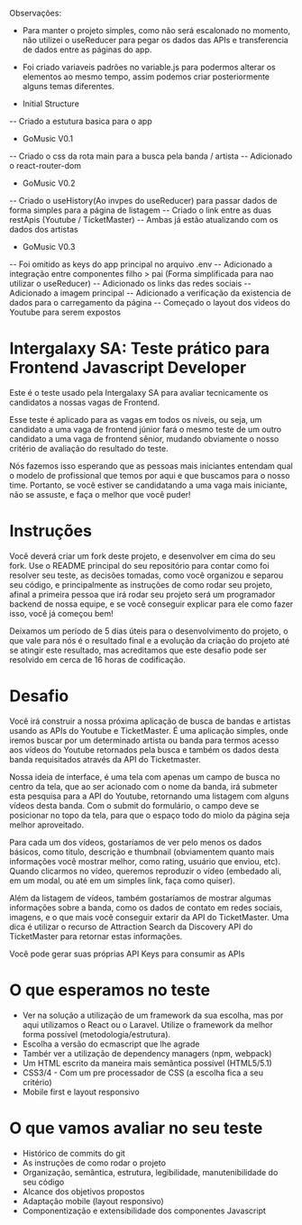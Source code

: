 Observações:
- Para manter o projeto simples, como não será escalonado no momento, não utilizei o useReducer para pegar os dados das APIs e transferencia de dados entre as páginas do app.
- Foi criado variaveis padrões no variable.js para podermos alterar os elementos ao mesmo tempo, assim podemos criar posteriormente alguns temas diferentes.



- Initial Structure

-- Criado a estutura basica para o app

- GoMusic V0.1

-- Criado o css da rota main para a busca pela banda / artista
-- Adicionado o react-router-dom

- GoMusic V0.2

-- Criado o useHistory(Ao invpes do useReducer) para passar dados de forma simples para a página de listagem
-- Criado o link entre as duas restApis (Youtube / TicketMaster)
-- Ambas já estão atualizando com os dados dos artistas

- GoMusic V0.3

-- Foi omitido as keys do app principal no arquivo .env
-- Adicionado a integração entre componentes filho > pai (Forma simplificada para nao utilizar o useReducer)
-- Adicionado os links das redes sociais
-- Adicionado a imagem principal
-- Adicionado a verificação da existencia de dados para o carregamento da página
-- Começado o layout dos videos do Youtube para serem expostos

# Intergalaxy SA: Teste prático para Frontend Javascript Developer
Este é o teste usado pela Intergalaxy SA para avaliar tecnicamente os candidatos a nossas vagas de Frontend.

Esse teste é aplicado para as vagas em todos os níveis, ou seja, um candidato a uma vaga de frontend júnior fará o mesmo teste de um outro candidato a uma vaga de frontend sênior, mudando obviamente o nosso critério de avaliação do resultado do teste.

Nós fazemos isso esperando que as pessoas mais iniciantes entendam qual o modelo de profissional que temos por aqui e que buscamos para o nosso time. Portanto, se você estiver se candidatando a uma vaga mais iniciante, não se assuste, e faça o melhor que você puder!

# Instruções 

Você deverá criar um fork deste projeto, e desenvolver em cima do seu fork. Use o README principal do seu repositório para contar como foi resolver seu teste, as decisões tomadas, como você organizou e separou seu código, e principalmente as instruções de como rodar seu projeto, afinal a primeira pessoa que irá rodar seu projeto será um programador backend de nossa equipe, e se você conseguir explicar para ele como fazer isso, você já começou bem!

Deixamos um período de 5 dias úteis para o desenvolvimento do projeto, o que vale para nós é o resultado final e a evolução da criação do projeto até se atingir este resultado, mas acreditamos que este desafio pode ser resolvido em cerca de 16 horas de codificação.

# Desafio

Você irá construir a nossa próxima aplicação de busca de bandas e artistas usando as APIs do Youtube e TicketMaster. É uma aplicação simples, onde iremos buscar por um determinado artista ou banda para termos acesso aos vídeos do Youtube retornados pela busca e também os dados desta banda requisitados através da API do Ticketmaster.

Nossa ideia de interface, é uma tela com apenas um campo de busca no centro da tela, que ao ser acionado com o nome da banda, irá submeter esta pesquisa para a API do Youtube, retornando uma listagem com alguns vídeos desta banda. Com o submit do formulário, o campo deve se posicionar no topo da tela, para que o espaço todo do miolo da página seja melhor aproveitado.

Para cada um dos vídeos, gostaríamos de ver pelo menos os dados básicos, como titulo, descrição e thumbnail (obviamentem quanto mais informações você mostrar melhor, como rating, usuário que enviou, etc). Quando clicarmos no vídeo, queremos reproduzir o vídeo (embedado ali, em um modal, ou até em um simples link, faça como quiser).

Além da listagem de vídeos, também gostaríamos de mostrar algumas informações sobre a banda, como os dados de contato em redes sociais, imagens, e o que mais você conseguir extarir da API do TicketMaster. Uma dica é utilizar o recurso de Attraction Search da Discovery API do TicketMaster para retornar estas informações.

Você pode gerar suas próprias API Keys para consumir as APIs

# O que esperamos no teste
- Ver na solução a utilização de um framework da sua escolha, mas por aqui utilizamos o React ou o Laravel. Utilize o framework da melhor forma possível (metodologia/estrutura). 
- Escolha a versão do ecmascript que lhe agrade
- Tambér ver a utilização de dependency managers (npm, webpack)
- Um HTML escrito da maneira mais semântica possível (HTML5/5.1)
- CSS3/4 - Com um pre processador de CSS (a escolha fica a seu critério)
- Mobile first e layout responsivo

# O que vamos avaliar no seu teste

- Histórico de commits do git
- As instruções de como rodar o projeto
- Organização, semântica, estrutura, legibilidade, manutenibilidade do seu código
- Alcance dos objetivos propostos
- Adaptação mobile (layout responsivo)
- Componentização e extensibilidade dos componentes Javascript
